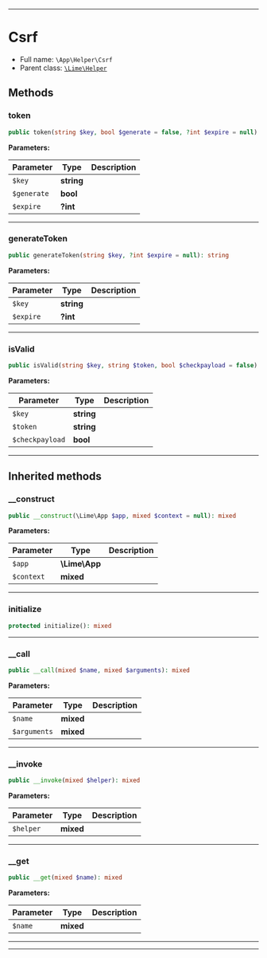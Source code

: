 ***

# Csrf





* Full name: `\App\Helper\Csrf`
* Parent class: [`\Lime\Helper`](../../Lime/Helper.md)




## Methods


### token



```php
public token(string $key, bool $generate = false, ?int $expire = null): string
```








**Parameters:**

| Parameter | Type | Description |
|-----------|------|-------------|
| `$key` | **string** |  |
| `$generate` | **bool** |  |
| `$expire` | **?int** |  |




***

### generateToken



```php
public generateToken(string $key, ?int $expire = null): string
```








**Parameters:**

| Parameter | Type | Description |
|-----------|------|-------------|
| `$key` | **string** |  |
| `$expire` | **?int** |  |




***

### isValid



```php
public isValid(string $key, string $token, bool $checkpayload = false): bool
```








**Parameters:**

| Parameter | Type | Description |
|-----------|------|-------------|
| `$key` | **string** |  |
| `$token` | **string** |  |
| `$checkpayload` | **bool** |  |




***


## Inherited methods


### __construct



```php
public __construct(\Lime\App $app, mixed $context = null): mixed
```








**Parameters:**

| Parameter | Type | Description |
|-----------|------|-------------|
| `$app` | **\Lime\App** |  |
| `$context` | **mixed** |  |




***

### initialize



```php
protected initialize(): mixed
```











***

### __call



```php
public __call(mixed $name, mixed $arguments): mixed
```








**Parameters:**

| Parameter | Type | Description |
|-----------|------|-------------|
| `$name` | **mixed** |  |
| `$arguments` | **mixed** |  |




***

### __invoke



```php
public __invoke(mixed $helper): mixed
```








**Parameters:**

| Parameter | Type | Description |
|-----------|------|-------------|
| `$helper` | **mixed** |  |




***

### __get



```php
public __get(mixed $name): mixed
```








**Parameters:**

| Parameter | Type | Description |
|-----------|------|-------------|
| `$name` | **mixed** |  |




***


***

